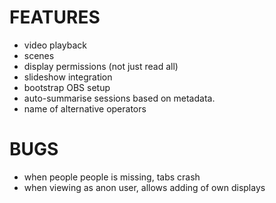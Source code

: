 # FEATURES

- video playback
- scenes
- display permissions (not just read all)
- slideshow integration
- bootstrap OBS setup
- auto-summarise sessions based on metadata.
- name of alternative operators

# BUGS

- when people people is missing, tabs crash
- when viewing as anon user, allows adding of own displays
